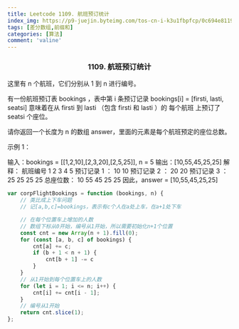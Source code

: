 ```yaml
---
title: Leetcode 1109. 航班预订统计
index_img: https://p9-juejin.byteimg.com/tos-cn-i-k3u1fbpfcp/0c694e8119b54926846b093dd3c8eaa9~tplv-k3u1fbpfcp-watermark.image
tags: [差分数组,前缀和]
categories: [算法]
comment: 'valine'
---
```


### <center> 1109. 航班预订统计

这里有 n 个航班，它们分别从 1 到 n 进行编号。

有一份航班预订表 bookings ，表中第 i 条预订记录 bookings[i] = [firsti, lasti, seatsi] 意味着在从 firsti 到 lasti （包含 firsti 和 lasti ）的 每个航班 上预订了 seatsi 个座位。

请你返回一个长度为 n 的数组 answer，里面的元素是每个航班预定的座位总数。

 

示例 1：

输入：bookings = [[1,2,10],[2,3,20],[2,5,25]], n = 5
输出：[10,55,45,25,25]
解释：
航班编号        1   2   3   4   5
预订记录 1 ：   10  10
预订记录 2 ：       20  20
预订记录 3 ：       25  25  25  25
总座位数：      10  55  45  25  25
因此，answer = [10,55,45,25,25]


```js
var corpFlightBookings = function (bookings, n) {
    // 类比成上下车问题
    // 记[a,b,c]=bookings，表示有c个人在a处上车，在a+1处下车

    // 在每个位置车上增加的人数
    // 数组下标从0开始，编号从1开始，所以需要初始化n+1个位置
    const cnt = new Array(n + 1).fill(0);
    for (const [a, b, c] of bookings) {
        cnt[a] += c;
        if (b + 1 < n + 1) {
            cnt[b + 1] -= c
        }
    }
    // 从1开始到每个位置车上的人数
    for (let i = 1; i <= n; i++) {
        cnt[i] += cnt[i - 1];
    }
    // 编号从1开始
    return cnt.slice(1);
};
```
